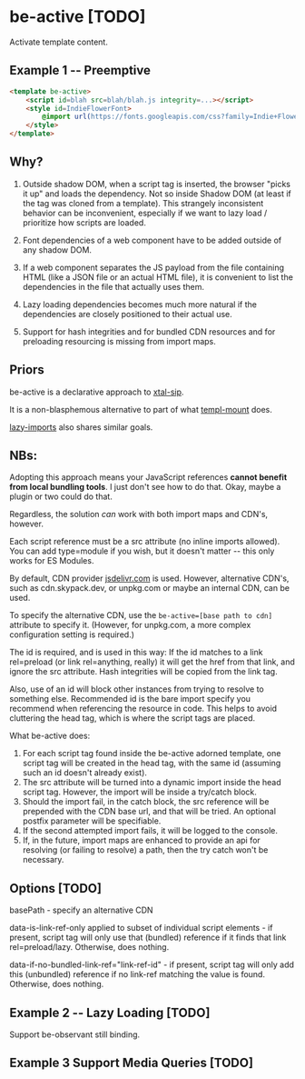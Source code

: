 # be-active [TODO]

Activate template content.

## Example 1 -- Preemptive

```html
<template be-active>
    <script id=blah src=blah/blah.js integrity=...></script>
    <style id=IndieFlowerFont>
        @import url(https://fonts.googleapis.com/css?family=Indie+Flower);
    </style>
</template>
```

## Why?  

1.  Outside shadow DOM, when a script tag is inserted, the browser "picks it up" and loads the dependency.  Not so inside Shadow DOM (at least if the tag was cloned from a template).  This strangely inconsistent behavior can be inconvenient, especially if we want to lazy load / prioritize how scripts are loaded.

2.  Font dependencies of a web component have to be added outside of any shadow DOM.

3.  If a web component separates the JS payload from the file containing HTML (like a JSON file or an actual HTML file), it is convenient to list the dependencies in the file that actually uses them.

4.  Lazy loading dependencies becomes much more natural if the dependencies are closely positioned to their actual use.

5.  Support for hash integrities and for bundled CDN resources and for preloading resourcing is missing from import maps.

## Priors

be-active is a declarative approach to [xtal-sip](https://github.com/bahrus/xtal-sip).

It is a non-blasphemous alternative to part of what [templ-mount](https://github.com/bahrus/templ-mount) does.

[lazy-imports](https://github.com/Polymer/lazy-imports) also shares similar goals.

## **NBs:** 

Adopting this approach means your JavaScript references **cannot benefit from local bundling tools**.  I just don't see how to do that.  Okay, maybe a plugin or two could do that.

Regardless, the solution *can* work with both import maps and CDN's, however.

Each script reference must be a src attribute (no inline imports allowed).  You can add type=module if you wish, but it doesn't matter -- this only works for ES Modules.

By default, CDN provider [jsdelivr.com](https://www.jsdelivr.com/esm) is used.  However, alternative CDN's, such as cdn.skypack.dev, or unpkg.com or maybe an internal CDN, can be used.

To specify the alternative CDN, use the `be-active=[base path to cdn]` attribute to specify it.  (However, for unpkg.com, a more complex configuration setting is required.)

The id is required, and is used in this way:  If the id matches to a link rel=preload (or link rel=anything, really) it will get the href from that link, and ignore the src attribute. Hash integrities will be copied from the link tag.

Also, use of an id will block other instances from trying to resolve to something else.  Recommended id is the bare import specify you recommend when referencing the resource in code. This helps to avoid cluttering the head tag, which is where the script tags are placed.

What be-active does:

1.  For each script tag found inside the be-active adorned template, one script tag will be created in the head tag, with the same id (assuming such an id doesn't already exist).
2.  The src attribute will be turned into a dynamic import inside the head script tag.  However, the import will be inside a try/catch block.
3.  Should the import fail, in the catch block, the src reference will be prepended with the CDN base url, and that will be tried. An optional postfix parameter will be specifiable.
4.  If the second attempted import fails, it will be logged to the console.
5.  If, in the future, import maps are enhanced to provide an api for resolving (or failing to resolve) a path, then the try catch won't be necessary.


## Options [TODO]

basePath - specify an alternative CDN

data-is-link-ref-only applied to subset of individual script elements - if present, script tag will only use that (bundled) reference if it finds that link rel=preload/lazy.  Otherwise, does nothing.

data-if-no-bundled-link-ref="link-ref-id" - if present, script tag will only add this (unbundled) reference if no link-ref matching the value is found.  Otherwise, does nothing.

## Example 2 -- Lazy Loading [TODO]

Support be-observant still binding.

## Example 3  Support Media Queries [TODO]



